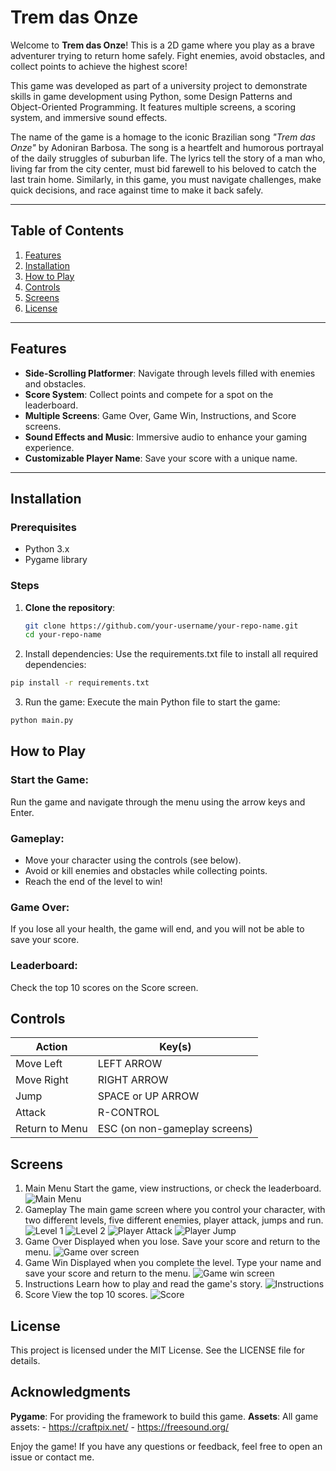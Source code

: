 # Trem das Onze

Welcome to **Trem das Onze**! This is a 2D game where you play as a brave adventurer trying to return home safely.
Fight enemies, avoid obstacles, and collect points to achieve the highest score!

This game was developed as part of a university project to demonstrate skills in game development using Python, some Design Patterns and Object-Oriented Programming.
It features multiple screens, a scoring system, and immersive sound effects.

The name of the game is a homage to the iconic Brazilian song *"Trem das Onze"* by Adoniran Barbosa.
The song is a heartfelt and humorous portrayal of the daily struggles of suburban life. The lyrics tell the story of a man who, living far from the city center, must bid farewell to his beloved to catch the last train home.
Similarly, in this game, you must navigate challenges, make quick decisions, and race against time to make it back safely.

---

## Table of Contents
1. [Features](#features)
2. [Installation](#installation)
3. [How to Play](#how-to-play)
4. [Controls](#controls)
5. [Screens](#screens)
6. [License](#license)

---

## Features

- **Side-Scrolling Platformer**: Navigate through levels filled with enemies and obstacles.
- **Score System**: Collect points and compete for a spot on the leaderboard.
- **Multiple Screens**: Game Over, Game Win, Instructions, and Score screens.
- **Sound Effects and Music**: Immersive audio to enhance your gaming experience.
- **Customizable Player Name**: Save your score with a unique name.

---

## Installation

### Prerequisites
- Python 3.x
- Pygame library

### Steps
1. **Clone the repository**:
   ```bash
   git clone https://github.com/your-username/your-repo-name.git
   cd your-repo-name
   ```
2. Install dependencies:
Use the requirements.txt file to install all required dependencies:

```bash
pip install -r requirements.txt
```
3. Run the game:
Execute the main Python file to start the game:
```bash
python main.py
```

## How to Play
### Start the Game:
Run the game and navigate through the menu using the arrow keys and Enter.

### Gameplay:

- Move your character using the controls (see below).
- Avoid or kill enemies and obstacles while collecting points.
- Reach the end of the level to win!

### Game Over:
If you lose all your health, the game will end, and you will not be able to save your score.

### Leaderboard:
Check the top 10 scores on the Score screen.

## Controls
| Action |	Key(s) |
| -------- | ------- |
| Move Left|LEFT ARROW |
| Move Right| 	RIGHT ARROW|
|Jump|	SPACE or UP ARROW|
| Attack|	R-CONTROL|
|Return to Menu	| ESC (on non-gameplay screens)|

## Screens
1. Main Menu
Start the game, view instructions, or check the leaderboard.
![Main Menu](https://github.com/bruflor/trem-das-onze/tree/main/assets/screenshots/screenshots_3.png)
2. Gameplay
The main game screen where you control your character, with two different levels, five different enemies, player attack, jumps and run.
![Level 1](https://github.com/bruflor/trem-das-onze/tree/main/assets/screenshots/screenshots_2.png)
![Level 2](https://github.com/bruflor/trem-das-onze/tree/main/assets/screenshots/screenshots_1.png)
![Player Attack](https://github.com/bruflor/trem-das-onze/tree/main/assets/screenshots/screenshots_8.png)
![Player Jump](https://github.com/bruflor/trem-das-onze/tree/main/assets/screenshots/screenshots_6.png)
3. Game Over
Displayed when you lose. Save your score and return to the menu.
![Game over screen](https://github.com/bruflor/trem-das-onze/tree/main/assets/screenshots/screenshots_7.png)
4. Game Win
Displayed when you complete the level. Type your name and save your score and return to the menu.
![Game win screen](https://github.com/bruflor/trem-das-onze/tree/main/assets/screenshots/screenshots_9.png)
5. Instructions
Learn how to play and read the game's story.
![Instructions](https://github.com/bruflor/trem-das-onze/tree/main/assets/screenshots/screenshots_4.png)
6. Score
View the top 10 scores.
![Score](https://github.com/bruflor/trem-das-onze/tree/main/assets/screenshots/screenshots_5.png)

## License
This project is licensed under the MIT License. See the LICENSE file for details.

## Acknowledgments
**Pygame**: For providing the framework to build this game.
**Assets**: All game assets:
    - https://craftpix.net/
    - https://freesound.org/

Enjoy the game! If you have any questions or feedback, feel free to open an issue or contact me.